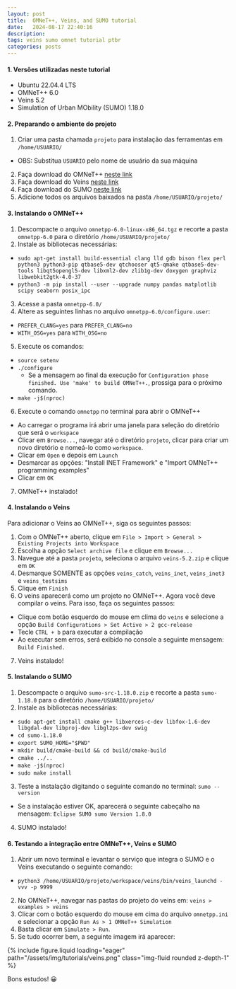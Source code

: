 ```yaml
---
layout: post
title:  OMNeT++, Veins, and SUMO tutorial
date:   2024-08-17 22:40:16
description: 
tags: veins sumo omnet tutorial ptbr
categories: posts
---
```


#### **1. Versões utilizadas neste tutorial**

- Ubuntu 22.04.4 LTS
- OMNeT++ 6.0
- Veins 5.2
- Simulation of Urban MObility (SUMO) 1.18.0

#### **2. Preparando o ambiente do projeto**

1. Criar uma pasta chamada `projeto` para instalação das ferramentas em `/home/USUARIO/`
- OBS: Substitua `USUARIO` pelo nome de usuário da sua máquina
2. Faça download do OMNeT++ [neste link](https://github.com/omnetpp/omnetpp/releases/download/omnetpp-6.0/omnetpp-6.0-linux-x86_64.tgz)
3. Faça download do Veins [neste link](https://veins.car2x.org/download/veins-5.2.zip)
4. Faça download do SUMO [neste link](https://sourceforge.net/projects/sumo/files/sumo/version%201.18.0/sumo-src-1.18.0.zip/download)
5. Adicione todos os arquivos baixados na pasta `/home/USUARIO/projeto/`

#### **3. Instalando o OMNeT++**

1. Descompacte o arquivo `omnetpp-6.0-linux-x86_64.tgz` e recorte a pasta `omnetpp-6.0` para o diretório `/home/USUARIO/projeto/`
2. Instale as bibliotecas necessárias:
- `sudo apt-get install build-essential clang lld gdb bison flex perl python3 python3-pip qtbase5-dev qtchooser qt5-qmake qtbase5-dev-tools libqt5opengl5-dev libxml2-dev zlib1g-dev doxygen graphviz libwebkit2gtk-4.0-37`
- `python3 -m pip install --user --upgrade numpy pandas matplotlib scipy seaborn posix_ipc`
3. Acesse a pasta `omnetpp-6.0/`
4. Altere as seguintes linhas no arquivo `omnetpp-6.0/configure.user`:
- `PREFER_CLANG=yes` para `PREFER_CLANG=no`
- `WITH_OSG=yes` para `WITH_OSG=no`
5. Execute os comandos:
- `source setenv`
- `./configure`
  - Se a mensagem ao final da execução for `Configuration phase finished. Use 'make' to build OMNeT++.`, prossiga para o próximo comando.
- `make -j$(nproc)`
6. Execute o comando `omnetpp` no terminal para abrir o OMNeT++
- Ao carregar o programa irá abrir uma janela para seleção do diretório que será o `workspace`
- Clicar em `Browse...`, navegar até o diretório `projeto`, clicar para criar um novo diretório e nomeá-lo como `workspace`.
- Clicar em `Open` e depois em `Launch`
- Desmarcar as opções: "Install INET Framework" e "Import OMNeT++ programming examples"
- Clicar em `OK`
7. OMNeT++ instalado!

#### **4. Instalando o Veins**

Para adicionar o Veins ao OMNeT++, siga os seguintes passos:

1. Com o OMNeT++ aberto, clique em `File > Import > General > Existing Projects into Workspace`
2. Escolha a opção `Select archive file` e clique em `Browse...`
3. Navegue até a pasta `projeto`, seleciona o arquivo `veins-5.2.zip` e clique em `OK`
4. Desmarque SOMENTE as opções `veins_catch`, `veins_inet`, `veins_inet3` e `veins_testsims`
5. Clique em `Finish`
6. O veins aparecerá como um projeto no OMNeT++. Agora você deve compilar o veins. Para isso, faça os seguintes passos:
- Clique com botão esquerdo do mouse em clima do `veins` e selecione a opção `Build Configurations > Set Active > 2 gcc-release`
- Tecle `CTRL + b` para executar a compilação 
- Ao executar sem erros, será exibido no console a seguinte mensagem: `Build Finished.`
7. Veins instalado!

#### **5. Instalando o SUMO**

1. Descompacte o arquivo `sumo-src-1.18.0.zip` e recorte a pasta `sumo-1.18.0` para o diretório `/home/USUARIO/projeto/`
2. Instale as bibliotecas necessárias:
- `sudo apt-get install cmake g++ libxerces-c-dev libfox-1.6-dev libgdal-dev libproj-dev libgl2ps-dev swig`
- `cd sumo-1.18.0`
- `export SUMO_HOME="$PWD"`
- `mkdir build/cmake-build && cd build/cmake-build`
- `cmake ../..`
- `make -j$(nproc)`
- `sudo make install`
3. Teste a instalação digitando o seguinte comando no terminal: `sumo --version`
- Se a instalação estiver OK, aparecerá o seguinte cabeçalho na mensagem: `Eclipse SUMO sumo Version 1.8.0`
4. SUMO instalado!

#### **6. Testando a integração entre OMNeT++, Veins e SUMO**

1. Abrir um novo terminal e levantar o serviço que integra o SUMO e o Veins executando o seguinte comando:
- `python3 /home/USUARIO/projeto/workspace/veins/bin/veins_launchd -vvv -p 9999`
2. No OMNeT++, navegar nas pastas do projeto do veins em: `veins > examples > veins`
3. Clicar com o botão esquerdo do mouse em cima do arquivo `omnetpp.ini` e selecionar a opção `Run As > 1 OMNeT++ Simulation`
4. Basta clicar em `Simulate > Run`.
5. Se tudo ocorrer bem, a seguinte imagem irá aparecer:

<div class="row mt-3">
    <div class="col-sm mt-3 mt-md-0">
        {% include figure.liquid loading="eager" path="/assets/img/tutorials/veins.png" class="img-fluid rounded z-depth-1" %}
    </div>
</div>

Bons estudos! 😀
